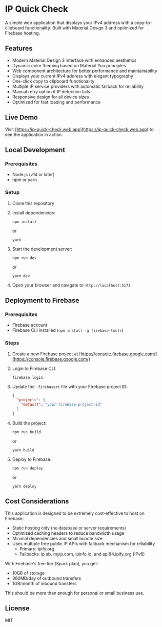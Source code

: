 # IP Quick Check

A simple web application that displays your IPv4 address with a copy-to-clipboard functionality. Built with Material Design 3 and optimized for Firebase hosting.

## Features

- Modern Material Design 3 interface with enhanced aesthetics
- Dynamic color theming based on Material You principles
- Web component architecture for better performance and maintainability
- Displays your current IPv4 address with elegant typography
- One-click copy to clipboard functionality
- Multiple IP service providers with automatic fallback for reliability
- Manual retry option if IP detection fails
- Responsive design for all device sizes
- Optimized for fast loading and performance

## Live Demo

Visit [https://ip-quick-check.web.app](https://ip-quick-check.web.app) to see the application in action.

## Local Development

### Prerequisites

- Node.js (v14 or later)
- npm or yarn

### Setup

1. Clone this repository
2. Install dependencies:
   ```
   npm install
   ```
   or
   ```
   yarn
   ```

3. Start the development server:
   ```
   npm run dev
   ```
   or
   ```
   yarn dev
   ```

4. Open your browser and navigate to `http://localhost:5173`

## Deployment to Firebase

### Prerequisites

- Firebase account
- Firebase CLI installed (`npm install -g firebase-tools`)

### Steps

1. Create a new Firebase project at [https://console.firebase.google.com/](https://console.firebase.google.com/)

2. Login to Firebase CLI:
   ```
   firebase login
   ```

3. Update the `.firebaserc` file with your Firebase project ID:
   ```json
   {
     "projects": {
       "default": "your-firebase-project-id"
     }
   }
   ```

4. Build the project:
   ```
   npm run build
   ```
   or
   ```
   yarn build
   ```

5. Deploy to Firebase:
   ```
   npm run deploy
   ```
   or
   ```
   yarn deploy
   ```

## Cost Considerations

This application is designed to be extremely cost-effective to host on Firebase:

- Static hosting only (no database or server requirements)
- Optimized caching headers to reduce bandwidth usage
- Minimal dependencies and small bundle size
- Uses multiple free public IP APIs with fallback mechanism for reliability
  - Primary: ipify.org
  - Fallbacks: ip.sb, myip.com, ipinfo.io, and api64.ipify.org (IPv6)

With Firebase's free tier (Spark plan), you get:
- 10GB of storage
- 360MB/day of outbound transfers
- 1GB/month of inbound transfers

This should be more than enough for personal or small business use.

## License

MIT
